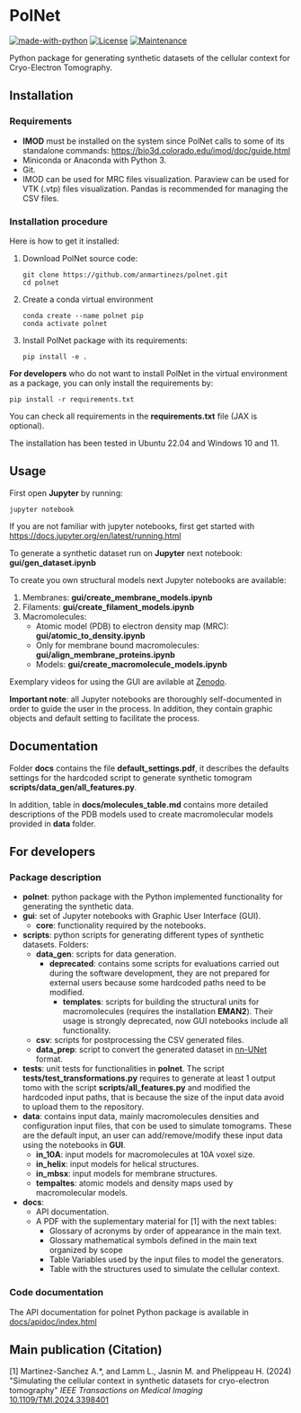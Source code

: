 # PolNet


[![made-with-python](https://img.shields.io/badge/Made%20with-Python-1f425f.svg)](https://www.python.org/)
[![License](https://img.shields.io/badge/License-Apache_2.0-blue.svg)](https://github.com/anmartinezs/polnet/blob/main/LICENSE)
[![Maintenance](https://img.shields.io/badge/Maintained%3F-yes-green.svg)](https://github.com/anmartinezs)


Python package for generating synthetic datasets of the cellular context for Cryo-Electron Tomography.

## Installation

### Requirements

- **IMOD** must be installed on the system since PolNet calls to some of its standalone commands: https://bio3d.colorado.edu/imod/doc/guide.html
- Miniconda or Anaconda with Python 3.
- Git.
- IMOD can be used for MRC files visualization. Paraview can be used for VTK (.vtp) files visualization. Pandas is recommended for managing the CSV files.

### Installation procedure
Here is how to get it installed:

1. Download PolNet source code:
    ```console
    git clone https://github.com/anmartinezs/polnet.git
    cd polnet
    ```
2. Create a conda virtual environment
    ```console
    conda create --name polnet pip
    conda activate polnet
    ```

3. Install PolNet package with its requirements:
    ```console
    pip install -e .
    ```
**For developers** who do not want to install PolNet in the virtual environment as a package, you can only install
the requirements by:

    pip install -r requirements.txt

You can check all requirements in the **requirements.txt** file (JAX is optional).

The installation has been tested in Ubuntu 22.04 and Windows 10 and 11.

## Usage

First open **Jupyter** by running:

```console
jupyter notebook
```
If you are not familiar with jupyter notebooks, first get started with https://docs.jupyter.org/en/latest/running.html

To generate a synthetic dataset run on **Jupyter** next notebook: **gui/gen_dataset.ipynb**

To create you own structural models next Jupyter notebooks are available:

1. Membranes:  **gui/create_membrane_models.ipynb**
2. Filaments:  **gui/create_filament_models.ipynb**
3. Macromolecules:
   - Atomic model (PDB) to electron density map (MRC): **gui/atomic_to_density.ipynb**
   - Only for membrane bound macromolecules: **gui/align_membrane_proteins.ipynb**
   - Models: **gui/create_macromolecule_models.ipynb**

Exemplary videos for using the GUI are avilable at [Zenodo](https://zenodo.org/records/10735525).

**Important note**: all Jupyter notebooks are thoroughly self-documented in order to guide the user in the process. In addition, they contain graphic objects and default setting to facilitate the process.

## Documentation

Folder **docs** contains the file **default_settings.pdf**, it describes the defaults settings for the hardcoded script to generate synthetic tomogram **scripts/data_gen/all_features.py**.

In addition, table in **docs/molecules_table.md** contains more detailed descriptions of the PDB models used to create macromolecular models provided in **data** folder.

## For developers

### Package description
* **polnet**: python package with the Python implemented functionality for generating the synthetic data.
* **gui**: set of Jupyter notebooks with Graphic User Interface (GUI).
  * **core**: functionality required by the notebooks.
* **scripts**: python scripts for generating different types of synthetic datasets. Folders:
  + **data_gen**: scripts for data generation.
    * **deprecated**: contains
    some scripts for evaluations carried out during the software development, they are not prepared for external users
    because some hardcoded paths need to be modified.
      * **templates**: scripts for building the structural units for macromolecules (requires the installation **EMAN2**). Their usage is strongly deprecated, now GUI notebooks include all functionality.
  + **csv**: scripts for postprocessing the CSV generated files.
  + **data_prep**: script to convert the generated dataset in [nn-UNet](https://github.com/MIC-DKFZ/nnUNet) format.
* **tests**: unit tests for functionalities in **polnet**. The script **tests/test_transformations.py** requires to generate at
least 1 output tomo with the script **scripts/all_features.py** and modified the hardcoded input paths, that is because
the size of the input data avoid to upload them to the repository.
* **data**: contains input data, mainly macromolecules densities and configuration input files, that con be used to simulate tomograms. These are the default input, an user can add/remove/modify these input data using the notebooks in **GUI**.
  * **in_10A**: input models for macromolecules at 10A voxel size.
  * **in_helix**: input models for helical structures.
  * **in_mbsx**: input models for membrane structures.
  * **tempaltes**: atomic models and density maps used by macromolecular models.
* **docs**:
  * API documentation.
  * A PDF with the suplementary material for [1] with the next tables:
    + Glossary of acronyms by order of appearance in the main text.
    + Glossary mathematical symbols defined in the main text organized by scope
    + Table Variables used by the input files to model the generators.
    + Table with the structures used to simulate the cellular context.

### Code documentation

The API documentation for polnet Python package is available in [docs/apidoc/index.html](http://htmlpreview.github.io/?https://raw.githubusercontent.com/anmartinezs/polnet/main/docs/apidoc/index.html)


## Main publication (Citation)

[1] Martinez-Sanchez A.*, and Lamm L., Jasnin M. and Phelippeau H. (2024) "Simulating the cellular context in synthetic datasets for cryo-electron tomography" *IEEE Transactions on Medical Imaging* [10.1109/TMI.2024.3398401](https://doi.org/10.1109/TMI.2024.3398401)

